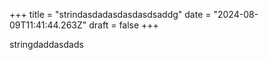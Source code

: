 +++
title = "strindasdadasdasdasdsaddg"
date = "2024-08-09T11:41:44.263Z"
draft = false
+++

  stringdaddasdads
        